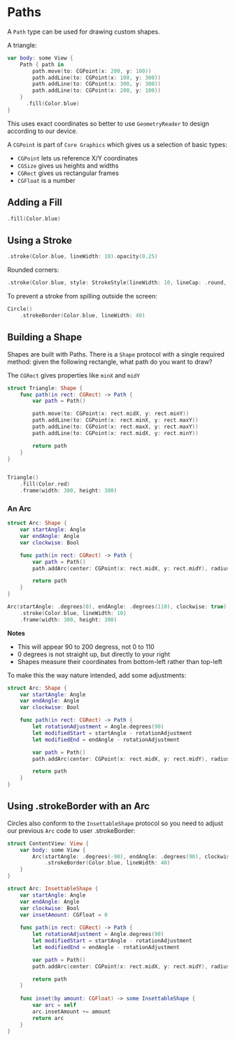 # Paths

A `Path` type can be used for drawing custom shapes.

A triangle:

```swift
var body: some View {
    Path { path in
        path.move(to: CGPoint(x: 200, y: 100))
        path.addLine(to: CGPoint(x: 100, y: 300))
        path.addLine(to: CGPoint(x: 300, y: 300))
        path.addLine(to: CGPoint(x: 200, y: 100))
    }
	  .fill(Color.blue)
}
```

This uses exact coordinates so better to use `GeometryReader` to design according to our device.



A `CGPoint` is part of `Core Graphics` which gives us a selection of basic types:

- `CGPoint` lets us reference X/Y coordinates
- `CGSize` gives us heights and widths
- `CGRect` gives us rectangular frames
- `CGFloat` is a number



## Adding a Fill

```swift
.fill(Color.blue)
```



## Using a Stroke

```swift
.stroke(Color.blue, lineWidth: 10).opacity(0.25)
```



Rounded corners:

```swift
.stroke(Color.blue, style: StrokeStyle(lineWidth: 10, lineCap: .round, lineJoin: .round))
```



To prevent a stroke from spilling outside the screen:

```swift
Circle()
    .strokeBorder(Color.blue, lineWidth: 40)
```



## Building a Shape

Shapes are built with Paths. There is a `Shape` protocol with a single required method: given the following rectangle, what path do you want to draw? 

The `CGRect` gives properties like `minX` and `midY`

```swift
struct Triangle: Shape {
    func path(in rect: CGRect) -> Path {
        var path = Path()

        path.move(to: CGPoint(x: rect.midX, y: rect.minY))
        path.addLine(to: CGPoint(x: rect.minX, y: rect.maxY))
        path.addLine(to: CGPoint(x: rect.maxX, y: rect.maxY))
        path.addLine(to: CGPoint(x: rect.midX, y: rect.minY))

        return path
    }
}


Triangle()
    .fill(Color.red)
    .frame(width: 300, height: 300)
```



### An Arc

```swift
struct Arc: Shape {
    var startAngle: Angle
    var endAngle: Angle
    var clockwise: Bool

    func path(in rect: CGRect) -> Path {
        var path = Path()
        path.addArc(center: CGPoint(x: rect.midX, y: rect.midY), radius: rect.width / 2, startAngle: startAngle, endAngle: endAngle, clockwise: clockwise)

        return path
    }
}

Arc(startAngle: .degrees(0), endAngle: .degrees(110), clockwise: true)
    .stroke(Color.blue, lineWidth: 10)
    .frame(width: 300, height: 300)
```

**Notes**

- This will appear 90 to 200 degress, not 0 to 110
- 0 degrees is not straight up, but directly to your right
- Shapes measure their coordinates from bottom-left rather than top-left



To make this the way nature intended, add some adjustments:

```swift
struct Arc: Shape {
    var startAngle: Angle
    var endAngle: Angle
    var clockwise: Bool

    func path(in rect: CGRect) -> Path {
        let rotationAdjustment = Angle.degrees(90)
        let modifiedStart = startAngle - rotationAdjustment
        let modifiedEnd = endAngle - rotationAdjustment

        var path = Path()
        path.addArc(center: CGPoint(x: rect.midX, y: rect.midY), radius: rect.width / 2, startAngle: modifiedStart, endAngle: modifiedEnd, clockwise: !clockwise)

        return path
    }
}

```



## Using .strokeBorder with an Arc

Circles also conform to the `InsettableShape` protocol so you need to adjust our previous `Arc` code to user .strokeBorder:

```swift
struct ContentView: View {
    var body: some View {
        Arc(startAngle: .degrees(-90), endAngle: .degrees(90), clockwise: true)
            .strokeBorder(Color.blue, lineWidth: 40)
    }
}

struct Arc: InsettableShape {
    var startAngle: Angle
    var endAngle: Angle
    var clockwise: Bool
    var insetAmount: CGFloat = 0
    
    func path(in rect: CGRect) -> Path {
        let rotationAdjustment = Angle.degrees(90)
        let modifiedStart = startAngle - rotationAdjustment
        let modifiedEnd = endAngle - rotationAdjustment

        var path = Path()
        path.addArc(center: CGPoint(x: rect.midX, y: rect.midY), radius: rect.width / 2 - insetAmount, startAngle: modifiedStart, endAngle: modifiedEnd, clockwise: !clockwise)

        return path
    }
    
    func inset(by amount: CGFloat) -> some InsettableShape {
        var arc = self
        arc.insetAmount += amount
        return arc
    }
}
```

